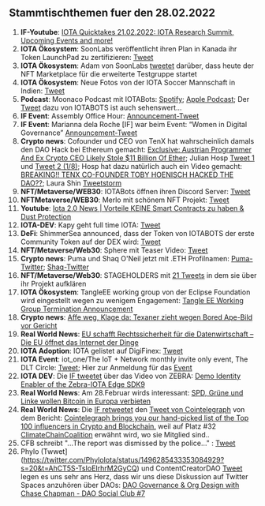 ## Stammtischthemen fuer den 28.02.2022

1. **IF-Youtube**: [IOTA Quicktakes 21.02.2022: IOTA Research Summit, Upcoming Events and more!](https://www.youtube.com/watch?v=z-JCtsqfGfM)
2. **IOTA Ökosystem**: SoonLabs veröffentlicht ihren Plan in Kanada ihr Token LaunchPad zu zertifizieren: [Tweet](https://twitter.com/soon_labs/status/1496007167689822211?s=20&t=6w9DHWv2FCjA4TE8iGlQhw)
3. **IOTA Ökosystem**: Adam von SoonLabs [tweetet](https://twitter.com/adam_unchained/status/1495981188355350530?s=20&t=6w9DHWv2FCjA4TE8iGlQhw) darüber, dass heute der NFT Marketplace für die erweiterte Testgruppe startet
4. **IOTA Ökosystem**: Neue Fotos von der IOTA Soccer Mannschaft in Indien: [Tweet](https://twitter.com/IOTASoccerTeam/status/1495903753463304192?s=20&t=6w9DHWv2FCjA4TE8iGlQhw)
5. **Podcast**: Moonaco Podcast mit IOTABots: [Spotify](https://open.spotify.com/episode/3VabodTvoQZocdKEpF8dUU?si=e84055ad49ea412c&nd=1); [Apple Podcast](https://podcasts.apple.com/at/podcast/the-moonaco-podcast/id1605887650?i=1000551868250); Der [Tweet](https://twitter.com/iotabots/status/1496079889480523776?s=20&t=0O2LrgWzQltmQF_co8rOPg) dazu von IOTABOTS ist auch sehenswert...
6. **IF Event**: Assembly Office Hour: [Announcement-Tweet](https://twitter.com/assembly_net/status/1495775546499907586?s=20&t=zzIkvYSH_6MIbR7jTW5WlA)
7. **IF Event**: Marianna dela Roche [IF] war beim Event: “Women in Digital Governance” [Announcement-Tweet](https://twitter.com/iota/status/1495730280065376259?s=20&t=zzIkvYSH_6MIbR7jTW5WlA)
8. **Crypto news**: Cofounder und CEO von TenX hat wahrscheinlich damals den DAO Hack bei Ethereum gemacht: [Exclusive: Austrian Programmer And Ex Crypto CEO Likely Stole $11 Billion Of Ether](https://www.forbes.com/sites/laurashin/2022/02/22/exclusive-austrian-programmer-and-ex-crypto-ceo-likely-stole-11-billion-of-ether/?sh=7a3872e87f58); Julian Hosp [Tweet 1](https://twitter.com/julianhosp/status/1496086545086164993?s=20&t=zYG_cT_a0X4WX-sQyxzW5g) und [Tweet 2 (1/8)](https://twitter.com/julianhosp/status/1496112904705572865?s=20&t=zYG_cT_a0X4WX-sQyxzW5g); Hosp hat dazu natürlich auch ein Video gemacht: [BREAKING!! TENX CO-FOUNDER TOBY HOENISCH HACKED THE DAO??](https://www.youtube.com/watch?v=3zcQgc0K2cs); Laura Shin [Tweetstorm](https://twitter.com/laurashin/status/1496087239037698048?s=20&t=KswbfpZuq2BEfJiQzAbaQQ)
9. **NFT/Metaverse/WEB30**: IOTABots öffnen ihren Discord Server: [Tweet](https://twitter.com/iotabots/status/1496148192131489806?s=20&t=CwU-V0xU6eIClf4huxUUVA)
10. **NFTMetaverse/WEB30**: Merlo mit schönem NFT Projekt: [Tweet](https://twitter.com/MerloNFT/status/1389474877548158978?s=20&t=0O2LrgWzQltmQF_co8rOPg)
11. **Youtube**: [Iota 2.0 News | Vorteile KEINE Smart Contracts zu haben & Dust Protection](https://www.youtube.com/watch?v=uxmOOvmL9PQ)
12. **IOTA-DEV**: Kapy geht full time IOTA: [Tweet](https://twitter.com/Rob_Daykin/status/1496192674981978116?s=20&t=76k9YvOb4-di-ENbh_dLCA)
13. **DeFi**: ShimmerSea announced, dass der Token von IOTABOTS der erste Community Token auf der DEX wird: [Tweet](https://twitter.com/ShimmerSeaDefi/status/1496379298961248259?s=20&t=KswbfpZuq2BEfJiQzAbaQQ)
14. **NFT/Metaverse/Web30**: Sphere mit Teaser Video: [Tweet](https://twitter.com/Sphere_Hub_io/status/1496185591792345093?s=20&t=KswbfpZuq2BEfJiQzAbaQQ)
15. **Crypto news**: Puma und Shaq O'Neil jetzt mit .ETH Profilnamen: [Puma-Twitter](https://twitter.com/PUMA); [Shaq-Twitter](https://twitter.com/SHAQ)
16. **NFT/Metaverse/Web30**: STAGEHOLDERS mit [21 Tweets](https://twitter.com/stageholders/status/1496389399738822660?s=20&t=KswbfpZuq2BEfJiQzAbaQQ) in dem sie über ihr Projekt aufklären
17. **IOTA Ökosystem**: TangleEE working group von der Eclipse Foundation wird eingestellt wegen zu wenigem Engagement: [Tangle EE Working Group Termination Announcement](https://www.eclipse.org/lists/tangle.ee-wg/msg00087.html)
18. **Crypto news**: [Affe weg, Klage da: Texaner zieht wegen Bored Ape-Bild vor Gericht](https://t3n.de/news/affe-weg-klage-da-texaner-zieht-1453955/)
19. **Real World News**: [EU schafft Rechtssicherheit für die Datenwirtschaft – Die EU öffnet das Internet der Dinge](https://www.handelsblatt.com/politik/international/data-act-eu-schafft-rechtssicherheit-fuer-die-datenwirtschaft-die-eu-oeffnet-das-internet-der-dinge/28093682.html?utm_term=organisch&utm_campaign=standard&utm_medium=social&utm_content=ne&utm_source=Facebook&ticket=ST-55418-k2HfbSCamgJBM19eSO7w-ap4#Echobox=1645595332)
20. **IOTA Adoption**: IOTA gelistet auf DigiFinex: [Tweet](https://twitter.com/DigiFinex/status/1496452929070706691?s=20&t=KswbfpZuq2BEfJiQzAbaQQ)
21. **IOTA Event**: iot_one/The IoT + Network monthly invite only event, The DLT Circle: [Tweet](https://twitter.com/HolgerKoether/status/1496483630356606978?s=20&t=QZtsBENvsxECV0OgyfvztQ); Hier zur Anmeldung für das [Event](https://www.eventbrite.de/e/monthly-dlt-circle-a-round-table-talk-adressing-dlt-in-industrial-iot-tickets-265886131577)
22. **IOTA DEV**: Die [IF tweetet](https://twitter.com/iota/status/1496515735769677825?s=20&t=xo-6ezeaPwPJYy2mrpbREA) über das Video von ZEBRA: [Demo Identity Enabler of the Zebra-IOTA Edge SDK9](https://www.youtube.com/watch?v=UdYrlMgdy5g)
23. **Real World News**: Am 28.Februar wirds interessant: [SPD, Grüne und Linke wollen Bitcoin in Europa verbieten](https://www.btc-echo.de/news/bitcoin-spd-gruene-und-linke-fordern-verbot-in-der-eu-135678/)
24. **Real World News**: Die [IF retweetet](https://twitter.com/iota/status/1496494846718193666?s=20&t=AhCT5S-TsIoEIrhrM2GyCQ) den [Tweet von Cointelegraph](https://twitter.com/Cointelegraph/status/1496190660579414016?s=20&t=AhCT5S-TsIoEIrhrM2GyCQ) von dem Bericht: [Cointelegraph brings you our hand-picked list of the Top 100 influencers in Crypto and Blockchain.](https://cointelegraph.com/top-people-in-crypto-and-blockchain-2022) weil auf Platz #32 [ClimateChainCoalition](https://twitter.com/ClimateChain) erwähnt wird, wo sie Mitglied sind..
25. CFB schreibt "...The report was dismissed by the police..." : [Tweet](https://twitter.com/c___f___b/status/1496528274440298500?s=20&t=AhCT5S-TsIoEIrhrM2GyCQ)
26. Phylo (Twwet](https://twitter.com/PhyloIota/status/1496285433353084929?s=20&t=AhCT5S-TsIoEIrhrM2GyCQ) und ContentCreatorDAO [Tweet](https://twitter.com/IOTAcontentDAO/status/1496321193066262531?s=20&t=AhCT5S-TsIoEIrhrM2GyCQ) legen es uns sehr ans Herz, dass wir uns diese Diskussion auf Twitter Spaces anzuhören über DAOs: [DAO Governance & Org Design with Chase Chapman - DAO Social Club #7](https://twitter.com/DAOsocialclub/status/1496281411107672067?s=20&t=AhCT5S-TsIoEIrhrM2GyCQ)

